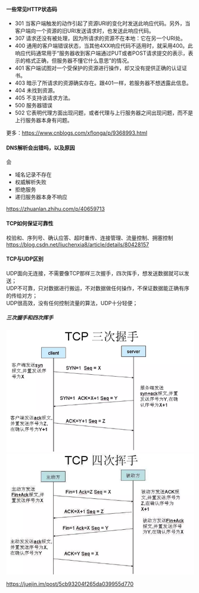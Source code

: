 #### 一些常见HTTP状态码
- 301 当客户端触发的动作引起了资源URI的变化时发送此响应代码。另外，当客户端向一个资源的旧URI发送请求时，也发送此响应代码。
- 307 请求还没有被处理，因为所请求的资源不在本地：它在另一个URI处。
- 400 通用的客户端错误状态，当其他4XX响应代码不适用时，就采用400。此响应代码通常用于“服务器收到客户端通过PUT或者POST请求提交的表示，表示的格式正确，但服务器不懂它什么意思”的情况。
- 401 客户端试图对一个受保护的资源进行操作，却又没有提供正确的认证证书。
- 403 暗示了所请求的资源确实存在。跟401一样，若服务器不想透露此信息。
- 404 未找到资源。
- 405 不支持该请求方法。
- 500 服务器错误
- 502 它表明代理方面出现问题，或者代理与上行服务器之间出现问题，而不是上行服务器本身有问题。

更多：https://www.cnblogs.com/xflonga/p/9368993.html

#### DNS解析会出错吗，以及原因
会
- 域名记录不存在
- 权威解析失败
- 拒绝服务
- 递归服务器本身不响应

https://zhuanlan.zhihu.com/p/40659713

#### TCP如何保证可靠性
校验和、序列号、确认应答、超时重传、连接管理、流量控制、拥塞控制
https://blog.csdn.net/liuchenxia8/article/details/80428157

#### TCP与UDP区别
UDP面向无连接，不需要像TCP那样三次握手，四次挥手，想发送数据就可以发送；<br>
UDP不可靠，只对数据进行搬运，不对数据做任何操作，不保证数据能正确有序的传给对方；<br>
UDP很高效，没有任何控制流量的算法，UDP十分轻便；

##### 三次握手和四次挥手
![三次握手](./images/三次握手.jpg)
![四次挥手](./images/四次挥手.jpg)

https://juejin.im/post/5cb93204f265da039955d770

